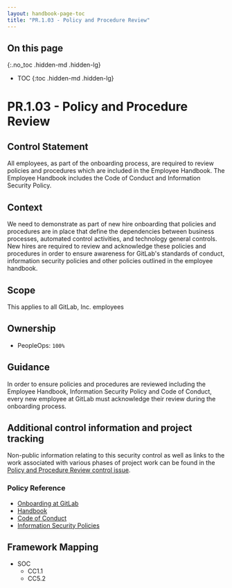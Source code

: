 ```yaml
---
layout: handbook-page-toc
title: "PR.1.03 - Policy and Procedure Review"
---
```


## On this page
{:.no_toc .hidden-md .hidden-lg}

- TOC
{:toc .hidden-md .hidden-lg}

# PR.1.03 - Policy and Procedure Review

## Control Statement
All employees, as part of the onboarding process, are required to review policies and procedures which are included in the Employee Handbook. The Employee Handbook includes the Code of Conduct and Information Security Policy. 

## Context
We need to demonstrate as part of new hire onboarding that policies and procedures are in place that define the dependencies between business processes, automated control activities, and technology general controls. New hires are required to review and acknowledge these policies and procedures in order to ensure awareness for GitLab's standards of conduct, information security policies and other policies outlined in the employee handbook.

## Scope
This applies to all GitLab, Inc. employees


## Ownership
* PeopleOps: `100%`  


## Guidance
In order to ensure policies and procedures are reviewed including the Employee Handbook, Information Security Policy and Code of Conduct, every new employee at GitLab must acknowledge their review during the onboarding process.

## Additional control information and project tracking
Non-public information relating to this security control as well as links to the work associated with various phases of project work can be found in the [Policy and Procedure Review control issue](https://gitlab.com/gitlab-com/gl-security/security-assurance/sec-compliance/compliance/-/issues/1706).

### Policy Reference
* [Onboarding at GitLab](/handbook/people-group/general-onboarding/)
* [Handbook](/handbook/)
* [Code of Conduct](/handbook/people-group/code-of-conduct/)
* [Information Security Policies](/handbook/engineering/security/#resources)

## Framework Mapping

* SOC
  * CC1.1
  * CC5.2
